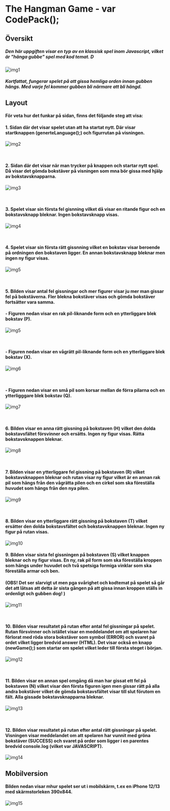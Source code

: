 # The Hangman  Game - var CodePack();

## Översikt
##### Den här uppgiften visar en typ av en klassisk spel inom Javascript, vilket är "hänga gubbe" spel med kod temat. D

![img1](img/Screenshot%20(56).png)
##### Kortfattat, fungerar spelet på att gissa hemliga orden innan gubben hängs. Med varje fel kommer gubben bli närmare att bli hängd.


## Layout

#### För veta hur det funkar på sidan, finns det följande steg att visa:

#### 1. Sidan där det visar spelet utan att ha startat nytt. Där visar startknappen (**generteLanguage();**) och figurrutan på visningen.
  ![img2](img/Screenshot%20(49).png)

<br>

#### 2. Sidan där det visar när man trycker på knappen och startar nytt spel. Då visar det gömda bokstäver på visningen som mna bör gissa med hjälp av bokstavsknapparna.
![img3](img/Screenshot%20(50).png)

<br>

#### 3. Spelet visar sin första fel gisnning vilket då visar en ritande figur och en bokstavsknapp bleknar. Ingen bokstavsknapp visas.
![img4](img/Screenshot%20(51).png)

<br>

#### 4. Spelet visar sin första rätt gissnning vilket en bokstav visar beroende på ordningen den  bokstaven ligger. En annan bokstavsknapp bleknar men ingen ny figur visas.
![img5](img/Screenshot%20(52).png)



<br>

#### 5. Bilden visar antal fel gissningar och mer figurer visar ju mer man gissar fel på bokstäverna. Fler blekna bokstäver visas och gömda bokstäver fortsätter vara samma.
#### - Figuren nedan visar en rak pil-liknande form och en ytterliggare blek bokstav (**P**). 
![img5](img/Screenshot%20(53).png)

<br>

#### - Figuren nedan visar en vågrätt pil-liknande form och en ytterliggare blek bokstav (**X**).
![img6](img/Screenshot%20(54).png)

<br>

#### - Figuren nedan visar en små pil som korsar mellan de förra pilarna och en ytterligggare blek bokstav (**Q**).
![img7](img/Screenshot%20(55).png)

<br>

#### 6. Bilden visar en anna rätt gissning på bokstaven (**H**) vilket den dolda bokstavsfältet försvinner och ersätts. Ingen ny figur visas. Rätta bokstavsknappen bleknar.
![img8](img/Screenshot%20(56).png)

<br>

#### 7. Bilden visar en ytterliggare fel gissning på bokstaven (**R**) vilket bokstavsknappen bleknar och rutan visar ny figur vilket är en annan rak pil som hängs från den vågrätta pilen och en cirkel som ska föreställa huvudet som hängs från den nya pilen.  
![img9](img/Screenshot%20(57).png)

<br>

#### 8. Bilden visar en ytterliggare rätt gissning på bokstaven (**T**) vilket ersätter den dolda bokstavsfältet och bokstavsknappen bleknar. Ingen ny figur på rutan visas.
![img10](img/Screenshot%20(58).png)

#### 9. Bilden visar sista fel gissningen på bokstaven (**S**) vilket knappen bleknar och ny figur visas. En ny, rak pil form som ska föreställa kroppen som hängs under huvudet och två spetsiga formiga vinklar som ska föreställa armar och ben. 

#### (OBS! Det ser slarvigt ut men pga svårighet och kodtemat på spelet så går det att låtsas att detta är sista gången på att gissa innan kroppen ställs in ordenligt och gubben dog! )
![img11](img/Screenshot%20(59).png)

<br>

#### 10. Bilden visar resultatet på rutan efter antal fel gissningar på spelet. Rutan försvinner och istället visar en meddelandet om att spelaren har förlorat med röda stora bokstäver som symbol (**ERROR**) och svaret på ordet vilket ligger bredvid **answer** (**HTML**).  Det visar också en knapp (**newGame();**) som startar om spelet vilket leder till första steget i början.
![img12](img/Screenshot%20(60).png)

<br>

#### 11. Bilden visar en annan spel omgång då man har gissat ett fel på bokstaven (**N**) vilket visar den första figuren igen men gissar rätt på alla andra bokstäver vilket de gömda bokstavsfältet visar till slut förutom en fält. Alla gissade bokstavsknapparna bleknar.
![img13](img/Screenshot%20(62).png)

<br>

#### 12. Bilden visar resultatet på rutan efter antal rätt gissningar på spelet. Visningen visar meddelandet om att spelaren har vunnit med gröna bokstäver (**SUCCESS**) och svaret på order som ligger i en parentes bredvid **console.log** (vilket var **JAVASCRIPT**).
![img14](img/Screenshot%20(63).png)


## Mobilversion

#### Bilden nedan visar mhur spelet ser ut i mobilskärm, t.ex en iPhone 12/13 med skärmstorleken 390x844.
![img15](img/Screenshot%20(103).png)